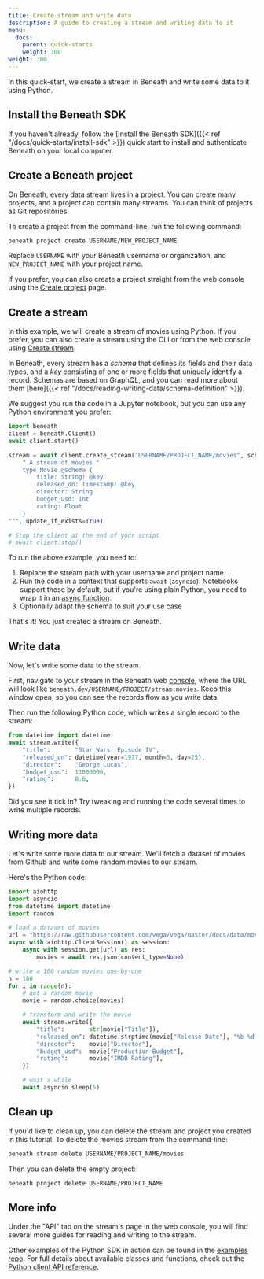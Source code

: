 ```yaml
---
title: Create stream and write data
description: A guide to creating a stream and writing data to it
menu:
  docs:
    parent: quick-starts
    weight: 300
weight: 300
---
```


In this quick-start, we create a stream in Beneath and write some data to it using Python.

## Install the Beneath SDK

If you haven't already, follow the [Install the Beneath SDK]({{< ref "/docs/quick-starts/install-sdk" >}}) quick start to install and authenticate Beneath on your local computer.

## Create a Beneath project

On Beneath, every data stream lives in a project. You can create many projects, and a project can contain many streams. You can think of projects as Git repositories.

To create a project from the command-line, run the following command:

```bash
beneath project create USERNAME/NEW_PROJECT_NAME
```

Replace `USERNAME` with your Beneath username or organization, and `NEW_PROJECT_NAME` with your project name.

If you prefer, you can also create a project straight from the web console using the [Create project](https://beneath.dev/-/create/project) page.

## Create a stream

In this example, we will create a stream of movies using Python. If you prefer, you can also create a stream using the CLI or from the web console using [Create stream](https://beneath.dev/-/create/stream).

In Beneath, every stream has a _schema_ that defines its fields and their data types, and a _key_ consisting of one or more fields that uniquely identify a record. Schemas are based on GraphQL, and you can read more about them [here]({{< ref "/docs/reading-writing-data/schema-definition" >}}).

We suggest you run the code in a Jupyter notebook, but you can use any Python environment you prefer:

```python
import beneath
client = beneath.Client()
await client.start()

stream = await client.create_stream("USERNAME/PROJECT_NAME/movies", schema="""
    " A stream of movies "
    type Movie @schema {
        title: String! @key
        released_on: Timestamp! @key
        director: String
        budget_usd: Int
        rating: Float
    }
""", update_if_exists=True)

# Stop the client at the end of your script
# await client.stop()
```

To run the above example, you need to:

1. Replace the stream path with your username and project name
2. Run the code in a context that supports `await` (`asyncio`). Notebooks support these by default, but if you're using plain Python, you need to wrap it in an [async function](https://docs.python.org/3/library/asyncio-task.html#coroutines).
3. Optionally adapt the schema to suit your use case

That's it! You just created a stream on Beneath.

## Write data

Now, let's write some data to the stream.

First, navigate to your stream in the Beneath web [console](https://beneath.dev), where the URL will look like `beneath.dev/USERNAME/PROJECT/stream:movies`. Keep this window open, so you can see the records flow as you write data.

Then run the following Python code, which writes a single record to the stream:

```python
from datetime import datetime
await stream.write({
    "title":       "Star Wars: Episode IV",
    "released_on": datetime(year=1977, month=5, day=25),
    "director":    "George Lucas",
    "budget_usd":  11000000,
    "rating":      8.6,
})
```

Did you see it tick in? Try tweaking and running the code several times to write multiple records.

## Writing more data

Let's write some more data to our stream. We'll fetch a dataset of movies from Github and write some random movies to our stream.

Here's the Python code:

```python
import aiohttp
import asyncio
from datetime import datetime
import random

# load a dataset of movies
url = "https://raw.githubusercontent.com/vega/vega/master/docs/data/movies.json"
async with aiohttp.ClientSession() as session:
    async with session.get(url) as res:
        movies = await res.json(content_type=None)

# write a 100 random movies one-by-one
n = 100
for i in range(n):
    # get a random movie
    movie = random.choice(movies)

    # transform and write the movie
    await stream.write({
        "title":       str(movie["Title"]),
        "released_on": datetime.strptime(movie["Release Date"], "%b %d %Y"),
        "director":    movie["Director"],
        "budget_usd":  movie["Production Budget"],
        "rating":      movie["IMDB Rating"],
    })

    # wait a while
    await asyncio.sleep(5)
```

## Clean up

If you'd like to clean up, you can delete the stream and project you created in this tutorial. To delete the movies stream from the command-line:

```bash
beneath stream delete USERNAME/PROJECT_NAME/movies
```

Then you can delete the empty project:

```bash
beneath project delete USERNAME/PROJECT_NAME
```

## More info

Under the "API" tab on the stream's page in the web console, you will find several more guides for reading and writing to the stream.

Other examples of the Python SDK in action can be found in the [examples repo](https://github.com/beneath-hq/beneath/tree/master/examples). For full details about available classes and functions, check out the [Python client API reference](https://python.docs.beneath.dev/).
